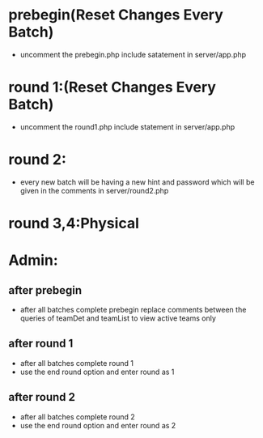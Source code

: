 # prebegin(Reset Changes Every Batch)
- uncomment the prebegin.php include satatement in server/app.php
# round 1:(Reset Changes Every Batch)
- uncomment the round1.php include statement in server/app.php
# round 2:
- every new batch will be having a new hint and password which will be given in the comments in server/round2.php
# round 3,4:Physical

# Admin:
## after prebegin
- after all batches complete prebegin
replace comments between the queries of teamDet and teamList to view active teams only
## after round 1
- after all batches complete round 1
- use the end round option and enter round as 1
## after round 2
- after all batches complete round 2
- use the end round option and enter round as 2